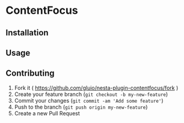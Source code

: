 # ContentFocus

## Installation

## Usage

## Contributing

1. Fork it ( https://github.com/gluio/nesta-plugin-contentfocus/fork )
2. Create your feature branch (`git checkout -b my-new-feature`)
3. Commit your changes (`git commit -am 'Add some feature'`)
4. Push to the branch (`git push origin my-new-feature`)
5. Create a new Pull Request

